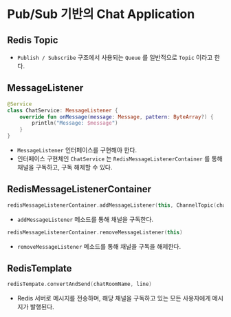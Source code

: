 # Pub/Sub 기반의 Chat Application

## Redis Topic

- `Publish / Subscribe` 구조에서 사용되는 `Queue` 를 일반적으로 `Topic` 이라고 한다.

## MessageListener

```kotlin
@Service
class ChatService: MessageListener {
    override fun onMessage(message: Message, pattern: ByteArray?) {
        println("Message: $message")
    }
}
```

- `MessageListener` 인터페이스를 구현해야 한다.
- 인터페이스 구현체인 `ChatService` 는 `RedisMessageListenerContainer` 를 통해 채널을 구독하고, 구독 해제할 수 있다.

## RedisMessageListenerContainer

```kotlin
redisMessageListenerContainer.addMessageListener(this, ChannelTopic(chatRoomName))
```

- `addMessageListener` 메소드를 통해 채널을 구독한다.

```kotlin
redisMessageListenerContainer.removeMessageListener(this)
```

- `removeMessageListener` 메소드를 통해 채널을 구독을 해제한다.

## RedisTemplate

```kotlin
redisTempate.convertAndSend(chatRoomName, line)
```

- Redis 서버로 메시지를 전송하며, 해당 채널을 구독하고 있는 모든 사용자에게 메시지가 발행된다.
